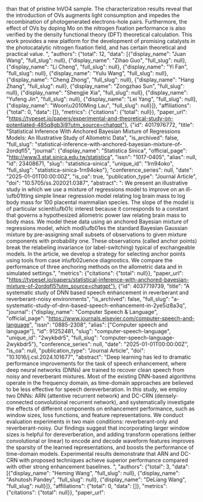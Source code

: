 than that of pristine InVO4 sample. The characterization results reveal that the introduction of OVs augments light consumption and impedes the recombination of photogenerated electrons-hole pairs. Furthermore, the effect of OVs by doping Mo on the nitrogen fixation performance is also verified by the density functional theory (DFT) theoretical calculation. This work provides a new platform for the development of promising catalysts in the photocatalytic nitrogen fixation field, and has certain theoretical and practical value. ", "authors": {"total": 12, "data": [{"display_name": "Juan Wang", "full_slug": null}, {"display_name": "Zihao Guo", "full_slug": null}, {"display_name": "Li Cheng", "full_slug": null}, {"display_name": "Yi Fan", "full_slug": null}, {"display_name": "Yulu Wang", "full_slug": null}, {"display_name": "Cheng Zhong", "full_slug": null}, {"display_name": "Hang Zhang", "full_slug": null}, {"display_name": "Zongzhao Sun", "full_slug": null}, {"display_name": "Shengjie Xia", "full_slug": null}, {"display_name": "Yufeng Jin", "full_slug": null}, {"display_name": "Lei Yang", "full_slug": null}, {"display_name": "Woon\u2010Ming Lau", "full_slug": null}]}, "affiliations": {"total": 0, "data": []}, "metrics": {"citations": {"total": null}}, "paper_url": "https://typeset.io/papers/experimental-and-theoretical-study-on-potentiated-485q8gb3j9?utm_source=chatgpt"}, {"id": 4017976772, "title": "Statistical Inference With Anchored Bayesian Mixture of Regressions Models: An Illustrative Study of Allometric Data", "is_archived": false, "full_slug": "statistical-inference-with-anchored-bayesian-mixture-of-2ordqfl5", "journal": {"display_name": "Statistica Sinica", "official_page": "http://www3.stat.sinica.edu.tw/statistica", "issn": "1017-0405", "alias": null, "id": 23408671, "slug": "statistica-sinica", "unique_id": "1rn94oko", "full_slug": "statistica-sinica-1rn94oko"}, "conference_series": null, "date": "2025-01-01T00:00:00Z", "is_oa": true, "publication_type": "Journal Article", "doi": "10.5705/ss.202021.0387", "abstract": ": We present an illustrative study in which we use a mixture of regressions model to improve on an ill-\ufb01tting simple linear regression model relating log brain mass to log body mass for 100 placental mammalian species. The slope of the model is of particular scienti\ufb01c interest because it corresponds to a constant that governs a hypothesized allometric power law relating brain mass to body mass. We model these data using an anchored Bayesian mixture of regressions model, which modi\ufb01es the standard Bayesian Gaussian mixture by pre-assigning small subsets of observations to given mixture components with probability one. These observations (called anchor points) break the relabeling invariance (or label-switching) typical of exchangeable models. In the article, we develop a strategy for selecting anchor points using tools from case in\ufb02uence diagnostics. We compare the performance of three anchoring methods on the allometric data and in simulated settings.", "metrics": {"citations": {"total": null}}, "paper_url": "https://typeset.io/papers/statistical-inference-with-anchored-bayesian-mixture-of-2ordqfl5?utm_source=chatgpt"}, {"id": 4037719739, "title": "A systematic study of DNN based speech enhancement in reverberant and reverberant-noisy environments", "is_archived": false, "full_slug": "a-systematic-study-of-dnn-based-speech-enhancement-in-2ye5iz8a3q", "journal": {"display_name": "Computer Speech & Language", "official_page": "https://www.journals.elsevier.com/computer-speech-and-language", "issn": "0885-2308", "alias": ["Computer speech and language"], "id": 91252481, "slug": "computer-speech-language", "unique_id": "2wykbdr5", "full_slug": "computer-speech-language-2wykbdr5"}, "conference_series": null, "date": "2025-01-01T00:00:00Z", "is_oa": null, "publication_type": "Journal Article", "doi": "10.1016/j.csl.2024.101677", "abstract": "Deep learning has led to dramatic performance improvements for the task of speech enhancement, where deep neural networks (DNNs) are trained to recover clean speech from noisy and reverberant mixtures. Most of the existing DNN-based algorithms operate in the frequency domain, as time-domain approaches are believed to be less effective for speech dereverberation. In this study, we employ two DNNs: ARN (attentive recurrent network) and DC-CRN (densely-connected convolutional recurrent network), and systematically investigate the effects of different components on enhancement performance, such as window sizes, loss functions, and feature representations. We conduct evaluation experiments in two main conditions: reverberant-only and reverberant-noisy. Our findings suggest that incorporating larger window sizes is helpful for dereverberation, and adding transform operations (either convolutional or linear) to encode and decode waveform features improves the sparsity of the learned representations, and boosts the performance of time-domain models. Experimental results demonstrate that ARN and DC-CRN with proposed techniques achieve superior performance compared with other strong enhancement baselines. ", "authors": {"total": 3, "data": [{"display_name": "Heming Wang", "full_slug": null}, {"display_name": "Ashutosh Pandey", "full_slug": null}, {"display_name": "DeLiang Wang", "full_slug": null}]}, "affiliations": {"total": 0, "data": []}, "metrics": {"citations": {"total": null}}, "paper_url":